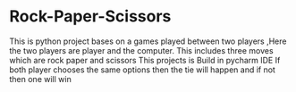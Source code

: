 # Rock-Paper-Scissors
This is python project bases on a games played between two players ,Here the two players are player and the computer. 
This includes three moves which are rock paper and scissors
This projects is Build in pycharm IDE
If both player chooses the same options then the tie will happen and if not then one will win
